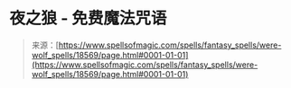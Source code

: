 <!--yml

category: 未分类

date: 2024-06-12 19:00:12

-->

# 夜之狼 - 免费魔法咒语

> 来源：[https://www.spellsofmagic.com/spells/fantasy_spells/were-wolf_spells/18569/page.html#0001-01-01](https://www.spellsofmagic.com/spells/fantasy_spells/were-wolf_spells/18569/page.html#0001-01-01)
